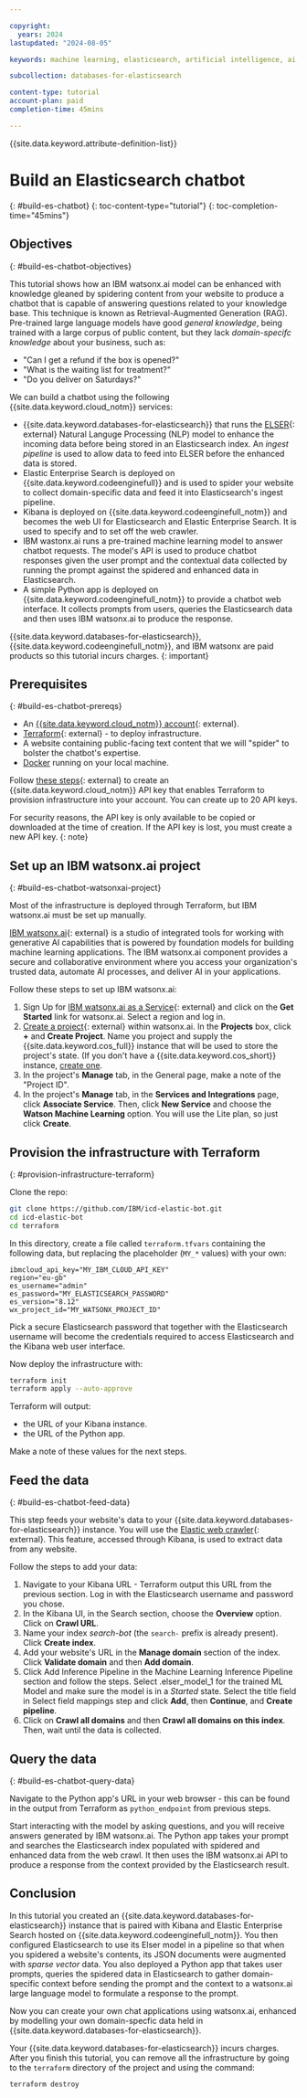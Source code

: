 ```yaml
---

copyright:
  years: 2024
lastupdated: "2024-08-05"

keywords: machine learning, elasticsearch, artificial intelligence, ai, model, vector search, bot

subcollection: databases-for-elasticsearch

content-type: tutorial
account-plan: paid
completion-time: 45mins

---
```


{{site.data.keyword.attribute-definition-list}}

# Build an Elasticsearch chatbot
{: #build-es-chatbot}
{: toc-content-type="tutorial"}
{: toc-completion-time="45mins"}

## Objectives
{: #build-es-chatbot-objectives}

This tutorial shows how an IBM watsonx.ai model can be enhanced with knowledge gleaned by spidering content from your website to produce a chatbot that is capable of answering questions related to your knowledge base. This technique is known as Retrieval-Augmented Generation (RAG). Pre-trained large language models have good _general knowledge_, being trained with a large corpus of public content, but they lack _domain-specifc knowledge_ about your business, such as:

- "Can I get a refund if the box is opened?"
- "What is the waiting list for treatment?"
- "Do you deliver on Saturdays?" 

We can build a chatbot using the following {{site.data.keyword.cloud_notm}} services:

- {{site.data.keyword.databases-for-elasticsearch}} that runs the [ELSER](https://www.elastic.co/guide/en/machine-learning/current/ml-nlp-elser.html){: external} Natural Languge Processing (NLP) model to enhance the incoming data before being stored in an Elasticsearch index. An _ingest pipeline_ is used to allow data to feed into ELSER before the enhanced data is stored.
- Elastic Enterprise Search is deployed on {{site.data.keyword.codeenginefull}} and is used to spider your website to collect domain-specific data and feed it into Elasticsearch's ingest pipeline.
- Kibana is deployed on {{site.data.keyword.codeenginefull_notm}} and becomes the web UI for Elasticsearch and Elastic Enterprise Search. It is used to specify and to set off the web crawler.
- IBM wastonx.ai runs a pre-trained machine learning model to answer chatbot requests. The model's API is used to produce chatbot responses given the user prompt and the contextual data collected by running the prompt against the spidered and enhanced data in Elasticsearch.
- A simple Python app is deployed on {{site.data.keyword.codeenginefull_notm}} to provide a chatbot web interface. It collects prompts from users, queries the Elasticsearch data and then uses IBM watsonx.ai to produce the response.

{{site.data.keyword.databases-for-elasticsearch}}, {{site.data.keyword.codeenginefull_notm}}, and IBM watsonx are paid products so this tutorial incurs charges.
{: important}

## Prerequisites
{: #build-es-chatbot-prereqs}

- An [{{site.data.keyword.cloud_notm}} account](https://cloud.ibm.com/registration){: external}.
- [Terraform](https://www.terraform.io/){: external} - to deploy infrastructure.
- A website containing public-facing text content that we will "spider" to bolster the chatbot's expertise.
- [Docker](https://www.docker.com/products/docker-desktop/) running on your local machine.

Follow [these steps](/docs/account?topic=account-userapikey&interface=ui#create_user_key){: external} to create an {{site.data.keyword.cloud_notm}} API key that enables Terraform to provision infrastructure into your account. You can create up to 20 API keys.

For security reasons, the API key is only available to be copied or downloaded at the time of creation. If the API key is lost, you must create a new API key.
{: note}

## Set up an IBM watsonx.ai project
{: #build-es-chatbot-watsonxai-project}

Most of the infrastructure is deployed through Terraform, but IBM watsonx.ai must be set up manually.

[IBM watsonx.ai](https://www.ibm.com/products/watsonx-ai){: external} is a studio of integrated tools for working with generative AI capabilities that is powered by foundation models for building machine learning applications. The IBM watsonx.ai component provides a secure and collaborative environment where you access your organization's trusted data, automate AI processes, and deliver AI in your applications.

Follow these steps to set up IBM watsonx.ai:

1. Sign Up for [IBM watsonx.ai as a Service](https://cloud.ibm.com/watsonx/overview){: external} and click on the **Get Started** link for watsonx.ai. Select a region and log in.
2. [Create a project](https://dataplatform.cloud.ibm.com/projects/new-project?context=wx){: external} within watsonx.ai. In the **Projects** box, click **+** and **Create Project**. Name you project and supply the {{site.data.keyword.cos_full}} instance that will be used to store the project's state. (If you don't have a  {{site.data.keyword.cos_short}} instance, [create one](https://cloud.ibm.com/objectstorage/create).
3. In the project's **Manage** tab, in the General page, make a note of the "Project ID".
4. In the project's **Manage** tab, in the **Services and Integrations** page, click **Associate Service**. Then, click **New Service** and choose the **Watson Machine Learning** option. You will use the Lite plan, so just click **Create**. 

## Provision the infrastructure with Terraform
{: #provision-infrastructure-terraform}

Clone the repo:

```sh
git clone https://github.com/IBM/icd-elastic-bot.git
cd icd-elastic-bot
cd terraform
```

In this directory, create a file called `terraform.tfvars` containing the following data, but replacing the placeholder (`MY_*` values) with your own:

```
ibmcloud_api_key="MY_IBM_CLOUD_API_KEY"
region="eu-gb"
es_username="admin"
es_password="MY_ELASTICSEARCH_PASSWORD"
es_version="8.12"
wx_project_id="MY_WATSONX_PROJECT_ID"
```

Pick a secure Elasticsearch password that together with the Elasticsearch username will become the credentials required to access Elasticsearch and the Kibana web user interface.

Now deploy the infrastructure with:

```sh
terraform init
terraform apply --auto-approve
```

Terraform will output:

- the URL of your Kibana instance.
- the URL of the Python app.

Make a note of these values for the next steps.

## Feed the data
{: #build-es-chatbot-feed-data}

This step feeds your website's data to your {{site.data.keyword.databases-for-elasticsearch}} instance. You will use the [Elastic web crawler](https://www.elastic.co/guide/en/enterprise-search/current/crawler-private-network-cloud.html){: external}. This feature, accessed through Kibana, is used to extract data from any website.

Follow the steps to add your data:

1. Navigate to your Kibana URL - Terraform output this URL from the previous section. Log in with the Elasticsearch username and password you chose.
2. In the Kibana UI, in the Search section, choose the **Overview** option. Click on **Crawl URL**.
3. Name your index *search-bot* (the `search-` prefix is already present). Click **Create index**.
4. Add your website's URL in the **Manage domain** section of the index. Click **Validate domain** and then **Add domain**.
5. Click Add Inference Pipeline in the Machine Learning Inference Pipeline section and follow the steps. Select .elser_model_1 for the trained ML Model and make sure the model is in a *Started* state. Select the title field in Select field mappings step and click **Add**, then **Continue**, and **Create pipeline**.
5. Click on **Crawl all domains** and then **Crawl all domains on this index**. Then, wait until the data is collected.

## Query the data
{: #build-es-chatbot-query-data}

Navigate to the Python app's URL in your web browser - this can be found in the output from Terraform as `python_endpoint` from previous steps.

Start interacting with the model by asking questions, and you will receive answers generated by IBM watsonx.ai. The Python app takes your prompt and searches the Elasticsearch index populated with spidered and enhanced data from the web crawl. It then uses the IBM watsonx.ai API to produce a response from the context provided by the Elasticsearch result.

## Conclusion

In this tutorial you created an {{site.data.keyword.databases-for-elasticsearch}} instance that is paired with Kibana and Elastic Enterprise Search hosted on {{site.data.keyword.codeenginefull_notm}}. You then configured Elasticsearch to use its Elser model in a pipeline so that when you spidered a website's contents, its JSON documents were augmented with _sparse vector_ data. You also deployed a Python app that takes user prompts, queries the spidered data in Elasticsearch to gather domain-specific context before sending the prompt and the context to a watsonx.ai large language model to formulate a response to the prompt.

Now you can create your own chat applications using watsonx.ai, enhanced by modelling your own domain-specfic data held in {{site.data.keyword.databases-for-elasticsearch}}.

Your {{site.data.keyword.databases-for-elasticsearch}} incurs charges. After you finish this tutorial, you can remove all the infrastructure by going to the `terraform` directory of the project and using the command:

```sh
terraform destroy
```
